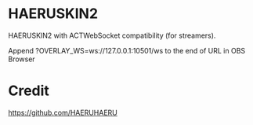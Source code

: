 # HAERUSKIN2

HAERUSKIN2 with ACTWebSocket compatibility (for streamers).

Append ?OVERLAY_WS=ws://127.0.0.1:10501/ws to the end of URL in OBS Browser

# Credit
https://github.com/HAERUHAERU
